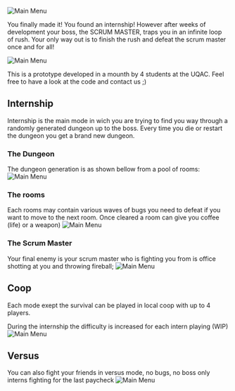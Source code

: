 ![Main Menu](Screenshots/LogoDark.png)

You finally made it! You found an internship! However after weeks of development
your boss, the SCRUM MASTER, traps you in an infinite loop of rush. Your only
way out is to finish the rush and defeat the scrum master once and for all!

![Main Menu](Screenshots/DungeonRoom.png)

This is a prototype developed in a mounth by 4 students at the UQAC. Feel free
to have a look at the code and contact us ;)

## Internship

Internship is the main mode in wich you are trying to find you way through a
randomly generated dungeon up to the boss. Every time you die or restart the
dungeon you get a brand new dungeon.

### The Dungeon
The dungeon generation is as shown bellow from a pool of rooms:
![Main Menu](Screenshots/DungeonGen.png)

### The rooms
Each rooms may contain various waves of bugs you need to defeat if you want to
move to the next room. Once cleared a room can give you coffee (life) or a weapon)
![Main Menu](Screenshots/DungeonRoom02.png)

### The Scrum Master
Your final enemy is your scrum master who is fighting you from is office shotting
at you and throwing fireball;
![Main Menu](Screenshots/Boss.png)

## Coop
Each mode exept the survival can be played in local coop with up to 4 players.

During the internship the difficulty is increased for each intern playing (WIP)
![Main Menu](Screenshots/Coop.png)

## Versus
You can also fight your friends in versus mode, no bugs, no boss only interns
fighting for the last paycheck
![Main Menu](Screenshots/Versus.png)
